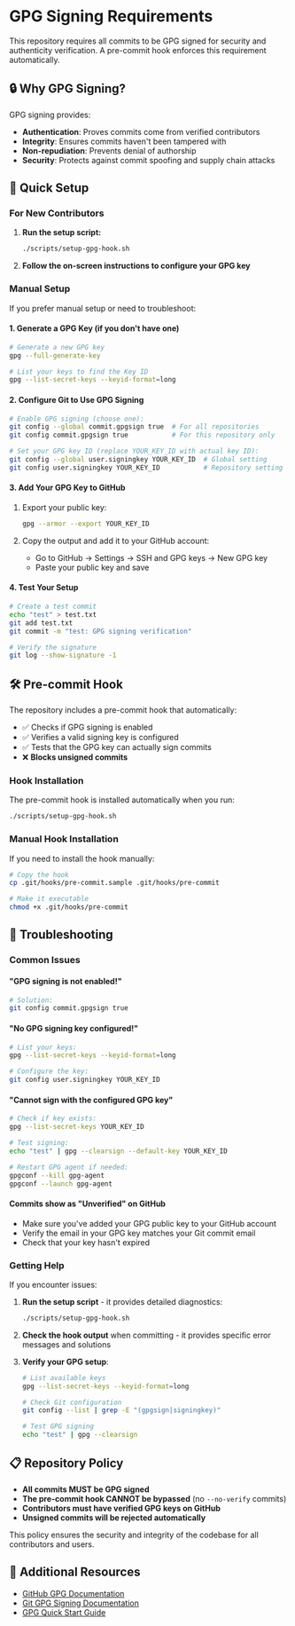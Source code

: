 # GPG Signing Requirements

This repository requires all commits to be GPG signed for security and authenticity verification. A pre-commit hook enforces this requirement automatically.

## 🔒 Why GPG Signing?

GPG signing provides:
- **Authentication**: Proves commits come from verified contributors
- **Integrity**: Ensures commits haven't been tampered with
- **Non-repudiation**: Prevents denial of authorship
- **Security**: Protects against commit spoofing and supply chain attacks

## 🚀 Quick Setup

### For New Contributors

1. **Run the setup script:**
   ```bash
   ./scripts/setup-gpg-hook.sh
   ```

2. **Follow the on-screen instructions to configure your GPG key**

### Manual Setup

If you prefer manual setup or need to troubleshoot:

#### 1. Generate a GPG Key (if you don't have one)

```bash
# Generate a new GPG key
gpg --full-generate-key

# List your keys to find the Key ID
gpg --list-secret-keys --keyid-format=long
```

#### 2. Configure Git to Use GPG Signing

```bash
# Enable GPG signing (choose one):
git config --global commit.gpgsign true  # For all repositories
git config commit.gpgsign true           # For this repository only

# Set your GPG key ID (replace YOUR_KEY_ID with actual key ID):
git config --global user.signingkey YOUR_KEY_ID  # Global setting
git config user.signingkey YOUR_KEY_ID           # Repository setting
```

#### 3. Add Your GPG Key to GitHub

1. Export your public key:
   ```bash
   gpg --armor --export YOUR_KEY_ID
   ```

2. Copy the output and add it to your GitHub account:
   - Go to GitHub → Settings → SSH and GPG keys → New GPG key
   - Paste your public key and save

#### 4. Test Your Setup

```bash
# Create a test commit
echo "test" > test.txt
git add test.txt
git commit -m "test: GPG signing verification"

# Verify the signature
git log --show-signature -1
```

## 🛠️ Pre-commit Hook

The repository includes a pre-commit hook that automatically:

- ✅ Checks if GPG signing is enabled
- ✅ Verifies a valid signing key is configured  
- ✅ Tests that the GPG key can actually sign commits
- ❌ **Blocks unsigned commits**

### Hook Installation

The pre-commit hook is installed automatically when you run:
```bash
./scripts/setup-gpg-hook.sh
```

### Manual Hook Installation

If you need to install the hook manually:
```bash
# Copy the hook
cp .git/hooks/pre-commit.sample .git/hooks/pre-commit

# Make it executable
chmod +x .git/hooks/pre-commit
```

## 🔧 Troubleshooting

### Common Issues

#### "GPG signing is not enabled!"
```bash
# Solution:
git config commit.gpgsign true
```

#### "No GPG signing key configured!"
```bash
# List your keys:
gpg --list-secret-keys --keyid-format=long

# Configure the key:
git config user.signingkey YOUR_KEY_ID
```

#### "Cannot sign with the configured GPG key"
```bash
# Check if key exists:
gpg --list-secret-keys YOUR_KEY_ID

# Test signing:
echo "test" | gpg --clearsign --default-key YOUR_KEY_ID

# Restart GPG agent if needed:
gpgconf --kill gpg-agent
gpgconf --launch gpg-agent
```

#### Commits show as "Unverified" on GitHub
- Make sure you've added your GPG public key to your GitHub account
- Verify the email in your GPG key matches your Git commit email
- Check that your key hasn't expired

### Getting Help

If you encounter issues:

1. **Run the setup script** - it provides detailed diagnostics:
   ```bash
   ./scripts/setup-gpg-hook.sh
   ```

2. **Check the hook output** when committing - it provides specific error messages and solutions

3. **Verify your GPG setup**:
   ```bash
   # List available keys
   gpg --list-secret-keys --keyid-format=long
   
   # Check Git configuration
   git config --list | grep -E "(gpgsign|signingkey)"
   
   # Test GPG signing
   echo "test" | gpg --clearsign
   ```

## 📋 Repository Policy

- **All commits MUST be GPG signed**
- **The pre-commit hook CANNOT be bypassed** (no `--no-verify` commits)
- **Contributors must have verified GPG keys on GitHub**
- **Unsigned commits will be rejected automatically**

This policy ensures the security and integrity of the codebase for all contributors and users.

## 🔗 Additional Resources

- [GitHub GPG Documentation](https://docs.github.com/en/authentication/managing-commit-signature-verification)
- [Git GPG Signing Documentation](https://git-scm.com/book/en/v2/Git-Tools-Signing-Your-Work)
- [GPG Quick Start Guide](https://www.gnupg.org/gph/en/manual/c14.html)
